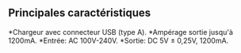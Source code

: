 ## Principales caractéristiques

*Chargeur avec connecteur USB (type A).
*Ampérage sortie jusqu'à 1200mA.
*Entrée: AC 100V-240V.
*Sortie: DC 5V ± 0,25V, 1200mA.
